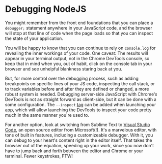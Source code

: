 # Debugging NodeJS

You might remember from the front end foundations that you can place a `debugger;` statement anywhere in your JavaScript code, and the browser will stop at that line of code when the page loads so that you can inspect the state of your application.

You will be happy to know that you can continue to rely on `console.log` for revealing the inner workings of your code. One caveat: The results will appear in your terminal output, not in the Chrome DevTools console, so keep that in mind when you, out of habit, click on the console tab in your browser and see unhelpful blankness staring back at you.

But, for more control over the debugging process, such as adding breakpoints on specific lines of your JS code, inspecting the call stack, or to track variables before and after they are defined or changed, a more robust system is needed. Debugging server-side JavaScript with Chrome's DevTools is not as straight forward as client-side, but it can be done with a some configuration. The  `--inspect` [tag](https://medium.com/@paul_irish/debugging-node-js-nightlies-with-chrome-devtools-7c4a1b95ae27) can be added when launching your app, which will allow launching the DevTools to inspect your code pretty much in the same manner you're used to.

For another option, look at switching from Sublime Text to [Visual Studio Code](https://code.visualstudio.com/), an open source editor from Microsoft(!). It's a marvelous editor, with tons of built in features, including a customizeable debugger. With it, you can debug to your heart's content right in the editor itself. That takes the browser out of the equation, speeding up your work, since you now don't have to jump back and forth between the editor and Chrome or your terminal. Fewer keystrokes, FTW!